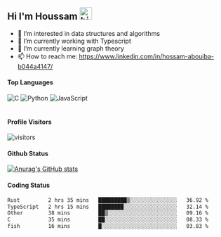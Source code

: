 ## Hi I'm Houssam <img src="https://user-images.githubusercontent.com/1303154/88677602-1635ba80-d120-11ea-84d8-d263ba5fc3c0.gif" width="28px" alt="hi">

- 👀 I’m interested in data structures and algorithms
- 🔭 I’m currently working with Typescript
- 🌱 I’m currently learning graph theory
- 📫 How to reach me: https://www.linkedin.com/in/hossam-abouiba-b044a4147/

#### Top Languages

![C](https://img.shields.io/badge/c-%2300599C.svg?style=for-the-badge&logo=c&logoColor=white)
![Python](https://img.shields.io/badge/python-%2314354C.svg?style=for-the-badge&logo=python&logoColor=white)
![JavaScript](https://img.shields.io/badge/javascript-%23323330.svg?style=for-the-badge&logo=javascript&logoColor=%23F7DF1E)
<br />
<br />
#### Profile Visitors
![visitors](https://visitor-badge.glitch.me/badge?page_id=project-HOSSAM.project-HOSSAM)

#### Github Status
[![Anurag's GitHub stats](https://github-readme-stats.vercel.app/api?username=0xPride&theme=tokyonight)](https://github.com/anuraghazra/github-readme-stats)

#### Coding Status
<!--START_SECTION:waka-->

```txt
Rust         2 hrs 35 mins   █████████▒░░░░░░░░░░░░░░░   36.92 %
TypeScript   2 hrs 15 mins   ████████░░░░░░░░░░░░░░░░░   32.14 %
Other        38 mins         ██▒░░░░░░░░░░░░░░░░░░░░░░   09.16 %
C            35 mins         ██░░░░░░░░░░░░░░░░░░░░░░░   08.33 %
fish         16 mins         █░░░░░░░░░░░░░░░░░░░░░░░░   03.83 %
```

<!--END_SECTION:waka-->
